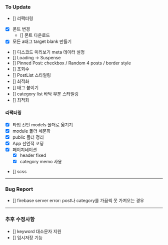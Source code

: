 ### To Update

- [] 리팩터링
- [x] 폰트 변경
  - [] 폰트 다운로드
- [x] 모든 a태그 target blank 만들기
- [] 디스코드 미리보기 meta 데이터 설정
- [] Loading -> Suspense
- [] Pinned Post: checkbox / Random 4 posts / border style
- [] 조회수
- [] PostList 스타일링
- [] 최적화
- [] 태그 붙이기
- [] category list 바닥 부분 스타일링
- [] 최적화

#### 리팩터링

- [x] 타입 선언 models 폴더로 옮기기
- [x] module 폴더 세분화
- [x] public 폴더 정리
- [x] App 선언적 코딩
- [x] 페이지네이션
  - [x] header fixed
  - [x] category memo 사용
- [] scss

---

### Bug Report

- [] firebase server error: post나 category를 가끔씩 못 가져오는 경우

---

### 추후 수정사항

- [] keyword 대소문자 지원
- [] 임시저장 기능

